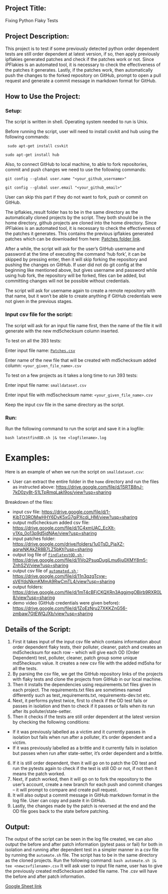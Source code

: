 ## Project Title:
Fixing Python Flaky Tests 

## Project Description:
This project is to test if some previously detected python order dependent tests are still order dependent at latest version, if so, then apply previously ipflakies generated patches and check if the patches work or not. Since iPFlakies is an automated tool, it is necessary to check the effectiveness of the patches it generates. Lastly, if the patches work, then automatically push the changes to the forked repository on GitHub, prompt to open a pull request and generate a commit message in markdown format for GitHub.

## How to Use the Project:	
    
### Setup:

The script is written in shell. Operating system needed to run is Unix.

Before running the script, user will need to install csvkit and hub using the following    commands: 

` sudo apt-get install csvkit`

 `sudo apt-get install hub`

Also, to connect GitHub to local machine, to able to fork repositories, commit and push changes we need to use the following commands: 
 
`git config --global user.name "<your_github_username>"`

`git config --global user.email "<your_github_email>"`

User can skip this part if they do not want to fork, push or commit on GitHub.

The ipflakies_result folder has to be in the same directory as the automatically cloned projects by the script. They both should be in the home directory, github projects are cloned into the home directory. Since iPFlakies is an automated tool, it is necessary to check the effectiveness of the patches it generates. This contains the previous ipflakies generated patches which can be downloaded from here: 
[Patches folder link]( https://drive.google.com/drive/folders/1u0TsD_PjaXZ-aqrwNKAkZR8B7LZ5bKtj?usp=sharing ).

After a while, the script will ask for the user’s GitHub username and password at the time of executing the command ‘hub fork’, it can be skipped by pressing enter, then it will skip forking the repository and pushing the changes on GitHub. If user did not do git config at the beginning like mentioned above, but gives username and password while using hub fork, the repository will be forked, files can be added, but committing changes will not be possible without credentials. 

The script will ask for username again to create a remote repository with that name, but it won’t be able to create anything if GitHub credentials were not given in the previous stages. 

### Input csv file for the script: 

The script will ask for an input file name first, then the name of the file it will generate with the new md5checksum column inserted. 

To test on all the 393 tests:

Enter input file name: [ `Patches.csv` ](https://drive.google.com/file/d/1_PhVR5Zl8aH_9Xhz-35XO78EoWLqXG4B/view?usp=sharing)

Enter name of the new file that will be created with md5checksum added column: `<your_given_file_name>.csv`

To test on a few projects as it takes a long time to run 393 tests:

Enter input file name: `smalldataset.csv`

Enter input file with md5schecksum name: `<your_given_file_name>.csv`

Keep the input csv file in the same directory as the script. 

### Run: 

Run the following command to run the script and save it in a logfile:

`bash latestfindOD.sh |& tee <logfilename>.log`

# Examples: 

Here is an example of when we run the script on `smalldataset.csv`: 
- User can extract the entire folder in the `home` directory and run the files as instructed above: https://drive.google.com/file/d/15RTB8nJ-7kD0zy8t-S1LTpRmqLakI9os/view?usp=sharing

Breakdown of the files: 
- input csv file: https://drive.google.com/file/d/1-KjbTO3ROMwHHY6DyK5xG7gjPXcdi_HM/view?usp=sharing
- output md5checksum added csv file: https://drive.google.com/file/d/1C4xmUAC_EcXIt-v1Xq_0o13p9d5idNAe/view?usp=sharing
- input patches folder:  https://drive.google.com/drive/folders/1u0TsD_PjaXZ-aqrwNKAkZR8B7LZ5bKtj?usp=sharing
- output log file of [ `findlatestOD.sh` ](https://github.com/suzzy777/Flaky_tests/blob/master/latestfindOD.sh) : https://drive.google.com/file/d/1IVo2PsuqDugiLmu6ju0XMY8m5-ZnhS2V/view?usp=sharing
- output csv file of [ `automated.sh` ](https://github.com/suzzy777/Flaky_tests/blob/master/automated.sh) : https://drive.google.com/file/d/11n3qzgTcyw-sV6YdsNkmKMmA9RwCmTL4/view?usp=sharing
- output folders: https://drive.google.com/file/d/1mT4cBFiCKQXRn3AggjmgOBirb9RXR0L8/view?usp=sharing
- demo video (GitHub credentials were given before): https://drive.google.com/file/d/1ZoEzNru27XKKZnG56-zmbaw7GtEWQJXb/view?usp=sharing

## Details of the Script:

1.	First it takes input of the input csv file which contains information about order dependent flaky tests, their polluter, cleaner, patch and creates an md5checksum for each row – which will give each OD (Order Dependent) test, polluter, cleaner, patch group some unique md5hecksum value. It creates a new csv file with the added md5sha for all the tests.  
2.	By parsing the csv file, we get the GitHub repository links of the projects with flaky tests and clone the projects from GitHub in our local machine.
3.	Then it installs the dependencies using requirements.txt files given in each project. The requirements.txt files are sometimes named differently such as test_requirements.txt, requirements-dev.txt etc. 
4.	Next, it performs pytest twice, first to check if the OD test fails or passes in isolation and then to check if it passes or fails when its run after its polluter/state-setter. 
5.	Then it checks if the tests are still order dependent at the latest version by checking the following conditions:
-	If it was previously labelled as a victim and it currently passes in isolation but fails when run after a polluter, it’s order dependent and a victim.
-	If it was previously labelled as a brittle and it currently fails in isolation but passes when run after state-setter, it’s order dependent and a brittle. 
6.	If it is still order dependent, then it will go on to patch the OD test and run the pytests again to check if the test is still OD or not, if not then it means the patch worked. 
7.	Next, if patch worked, then it will go on to fork the repository to the user’s account, create a new branch for each push and commit changes – it will prompt to compare and create pull request. 
8.	It will also output a commit message in GitHub markdown format in the log file. User can copy and paste it in GitHub.
9.	Lastly, the changes made by the patch is reversed at the end and the OD file goes back to the state before patching.

## Output: 

The output of the script can be seen in the log file created, we can also output the before and after patch information (pytest pass or fail) for both in isolation and running after dependent test in a simpler manner in a csv file by running the `automate.sh` file. The script has to be in the same directory as the cloned projects. Run the following command: 
`bash automate.sh |& tee <newcsvfilename>.csv`
It will ask user to input file name, user has to give the previously created md5checksum added file name.
The <newcsvfilename>.csv will have the before and after patch information.
   
 


[Google Sheet link]( https://docs.google.com/spreadsheets/d/1HwpPlm0sNNivqnh-S0sTxHW4u6hKiWlVLhzX-wpHHd4/edit#gid=1402605759 )
